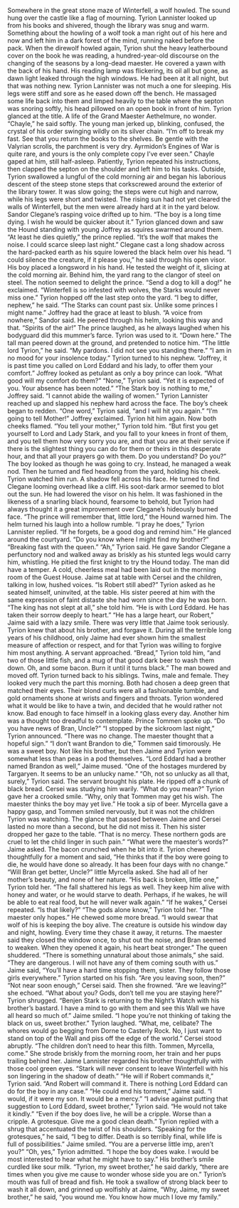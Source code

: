 Somewhere in the great stone maze of Winterfell, a wolf howled. The sound hung over the castle like a flag of mourning.
Tyrion Lannister looked up from his books and shivered, though the library was snug and warm. Something about the howling of a wolf took a man right out of his here and now and left him in a dark forest of the mind, running naked before the pack.
When the direwolf howled again, Tyrion shut the heavy leatherbound cover on the book he was reading, a hundred-year-old discourse on the changing of the seasons by a long-dead maester. He covered a yawn with the back of his hand. His reading lamp was flickering, its oil all but gone, as dawn light leaked through the high windows. He had been at it all night, but that was nothing new. Tyrion Lannister was not much a one for sleeping.
His legs were stiff and sore as he eased down off the bench. He massaged some life back into them and limped heavily to the table where the septon was snoring softly, his head pillowed on an open book in front of him. Tyrion glanced at the title. A life of the Grand Maester Aethelmure, no wonder. “Chayle,” he said softly. The young man jerked up, blinking, confused, the crystal of his order swinging wildly on its silver chain. “I’m off to break my fast. See that you return the books to the shelves. Be gentle with the Valyrian scrolls, the parchment is very dry. Ayrmidon’s Engines of War is quite rare, and yours is the only complete copy I’ve ever seen.”
Chayle gaped at him, still half-asleep. Patiently, Tyrion repeated his instructions, then clapped the septon on the shoulder and left him to his tasks.
Outside, Tyrion swallowed a lungful of the cold morning air and began his laborious descent of the steep stone steps that corkscrewed around the exterior of the library tower. It was slow going; the steps were cut high and narrow, while his legs were short and twisted. The rising sun had not yet cleared the walls of Winterfell, but the men were already hard at it in the yard below. Sandor Clegane’s rasping voice drifted up to him. “The boy is a long time dying. I wish he would be quicker about it.”
Tyrion glanced down and saw the Hound standing with young Joffrey as squires swarmed around them. “At least he dies quietly,” the prince replied. “It’s the wolf that makes the noise. I could scarce sleep last night.”
Clegane cast a long shadow across the hard-packed earth as his squire lowered the black helm over his head. “I could silence the creature, if it please you,” he said through his open visor. His boy placed a longsword in his hand. He tested the weight of it, slicing at the cold morning air. Behind him, the yard rang to the clangor of steel on steel.
The notion seemed to delight the prince. “Send a dog to kill a dog!” he exclaimed. “Winterfell is so infested with wolves, the Starks would never miss one.”
Tyrion hopped off the last step onto the yard. “I beg to differ, nephew,” he said. “The Starks can count past six. Unlike some princes I might name.”
Joffrey had the grace at least to blush.
“A voice from nowhere,” Sandor said. He peered through his helm, looking this way and that. “Spirits of the air!”
The prince laughed, as he always laughed when his bodyguard did this mummer’s farce. Tyrion was used to it. “Down here.”
The tall man peered down at the ground, and pretended to notice him.
“The little lord Tyrion,” he said. “My pardons. I did not see you standing there.”
“I am in no mood for your insolence today.” Tyrion turned to his nephew. “Joffrey, it is past time you called on Lord Eddard and his lady, to offer them your comfort.”
Joffrey looked as petulant as only a boy prince can look. “What good will my comfort do them?”
“None,” Tyrion said. “Yet it is expected of you. Your absence has been noted.”
“The Stark boy is nothing to me,” Joffrey said. “I cannot abide the wailing of women.”
Tyrion Lannister reached up and slapped his nephew hard across the face. The boy’s cheek began to redden.
“One word,” Tyrion said, “and I will hit you again.”
“I’m going to tell Mother!” Joffrey exclaimed.
Tyrion hit him again. Now both cheeks flamed.
“You tell your mother,” Tyrion told him. “But first you get yourself to Lord and Lady Stark, and you fall to your knees in front of them, and you tell them how very sorry you are, and that you are at their service if there is the slightest thing you can do for them or theirs in this desperate hour, and that all your prayers go with them. Do you understand? Do you?”
The boy looked as though he was going to cry. Instead, he managed a weak nod. Then he turned and fled headlong from the yard, holding his cheek. Tyrion watched him run.
A shadow fell across his face. He turned to find Clegane looming overhead like a cliff. His soot-dark armor seemed to blot out the sun. He had lowered the visor on his helm. It was fashioned in the likeness of a snarling black hound, fearsome to behold, but Tyrion had always thought it a great improvement over Clegane’s hideously burned face.
“The prince will remember that, little lord,” the Hound warned him.
The helm turned his laugh into a hollow rumble.
“I pray he does,” Tyrion Lannister replied. “If he forgets, be a good dog and remind him.” He glanced around the courtyard. “Do you know where I might find my brother?”
“Breaking fast with the queen.”
“Ah,” Tyrion said. He gave Sandor Clegane a perfunctory nod and walked away as briskly as his stunted legs would carry him, whistling. He pitied the first knight to try the Hound today. The man did have a temper.
A cold, cheerless meal had been laid out in the morning room of the Guest House. Jaime sat at table with Cersei and the children, talking in low, hushed voices.
“Is Robert still abed?” Tyrion asked as he seated himself, uninvited, at the table.
His sister peered at him with the same expression of faint distaste she had worn since the day he was born. “The king has not slept at all,” she told him. “He is with Lord Eddard. He has taken their sorrow deeply to heart.”
“He has a large heart, our Robert,” Jaime said with a lazy smile. There was very little that Jaime took seriously. Tyrion knew that about his brother, and forgave it. During all the terrible long years of his childhood, only Jaime had ever shown him the smallest measure of affection or respect, and for that Tyrion was willing to forgive him most anything.
A servant approached. “Bread,” Tyrion told him, “and two of those little fish, and a mug of that good dark beer to wash them down. Oh, and some bacon. Burn it until it turns black.” The man bowed and moved off.
Tyrion turned back to his siblings. Twins, male and female. They looked very much the part this morning. Both had chosen a deep green that matched their eyes. Their blond curls were all a fashionable tumble, and gold ornaments shone at wrists and fingers and throats.
Tyrion wondered what it would be like to have a twin, and decided that he would rather not know. Bad enough to face himself in a looking glass every day. Another him was a thought too dreadful to contemplate.
Prince Tommen spoke up. “Do you have news of Bran, Uncle?”
“I stopped by the sickroom last night,” Tyrion announced. “There was no change. The maester thought that a hopeful sign.”
“I don’t want Brandon to die,” Tommen said timorously. He was a sweet boy. Not like his brother, but then Jaime and Tyrion were somewhat less than peas in a pod themselves.
“Lord Eddard had a brother named Brandon as well,” Jaime mused.
“One of the hostages murdered by Targaryen. It seems to be an unlucky name.”
“Oh, not so unlucky as all that, surely,” Tyrion said. The servant brought his plate. He ripped off a chunk of black bread.
Cersei was studying him warily. “What do you mean?”
Tyrion gave her a crooked smile. “Why, only that Tommen may get his wish. The maester thinks the boy may yet live.” He took a sip of beer.
Myrcella gave a happy gasp, and Tommen smiled nervously, but it was not the children Tyrion was watching. The glance that passed between Jaime and Cersei lasted no more than a second, but he did not miss it. Then his sister dropped her gaze to the table. “That is no mercy. These northern gods are cruel to let the child linger in such pain.”
“What were the maester’s words?” Jaime asked.
The bacon crunched when he bit into it. Tyrion chewed thoughtfully for a moment and said, “He thinks that if the boy were going to die, he would have done so already. It has been four days with no change.”
“Will Bran get better, Uncle?” little Myrcella asked. She had all of her mother’s beauty, and none of her nature.
“His back is broken, little one,” Tyrion told her. “The fall shattered his legs as well. They keep him alive with honey and water, or he would starve to death. Perhaps, if he wakes, he will be able to eat real food, but he will never walk again.”
“If he wakes,” Cersei repeated. “Is that likely?”
“The gods alone know,” Tyrion told her. “The maester only hopes.” He chewed some more bread. “I would swear that wolf of his is keeping the boy alive. The creature is outside his window day and night, howling. Every time they chase it away, it returns. The maester said they closed the window once, to shut out the noise, and Bran seemed to weaken. When they opened it again, his heart beat stronger.”
The queen shuddered. “There is something unnatural about those animals,” she said. “They are dangerous. I will not have any of them coming south with us.”
Jaime said, “You’ll have a hard time stopping them, sister. They follow those girls everywhere.”
Tyrion started on his fish. “Are you leaving soon, then?”
“Not near soon enough,” Cersei said. Then she frowned. “Are we leaving?” she echoed. “What about you? Gods, don’t tell me you are staying here?”
Tyrion shrugged. “Benjen Stark is returning to the Night’s Watch with his brother’s bastard. I have a mind to go with them and see this Wall we have all heard so much of.”
Jaime smiled. “I hope you’re not thinking of taking the black on us, sweet brother.”
Tyrion laughed. “What, me, celibate? The whores would go begging from Dorne to Casterly Rock. No, I just want to stand on top of the Wall and piss off the edge of the world.”
Cersei stood abruptly. “The children don’t need to hear this filth.
Tommen, Myrcella, come.” She strode briskly from the morning room, her train and her pups trailing behind her.
Jaime Lannister regarded his brother thoughtfully with those cool green eyes. “Stark will never consent to leave Winterfell with his son lingering in the shadow of death.”
“He will if Robert commands it,” Tyrion said. “And Robert will command it. There is nothing Lord Eddard can do for the boy in any case.”
“He could end his torment,” Jaime said. “I would, if it were my son. It would be a mercy.”
“I advise against putting that suggestion to Lord Eddard, sweet brother,” Tyrion said. “He would not take it kindly.”
“Even if the boy does live, he will be a cripple. Worse than a cripple. A grotesque. Give me a good clean death.”
Tyrion replied with a shrug that accentuated the twist of his shoulders.
“Speaking for the grotesques,” he said, “I beg to differ. Death is so terribly final, while life is full of possibilities.”
Jaime smiled. “You are a perverse little imp, aren’t you?”
“Oh, yes,” Tyrion admitted. “I hope the boy does wake. I would be most interested to hear what he might have to say.”
His brother’s smile curdled like sour milk. “Tyrion, my sweet brother,” he said darkly, “there are times when you give me cause to wonder whose side you are on.”
Tyrion’s mouth was full of bread and fish. He took a swallow of strong black beer to wash it all down, and grinned up wolfishly at Jaime, “Why, Jaime, my sweet brother,” he said, “you wound me. You know how much I love my family.”

